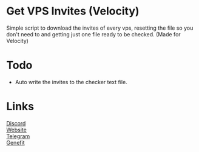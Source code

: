 # Get VPS Invites (Velocity)
 Simple script to download the invites of every vps, resetting the file so you don't need to and getting just one file ready to be checked. (Made for Velocity)
# Todo
 - Auto write the invites to the checker text file.
# Links
[Discord](https://discord.gg/kws)<br />
[Website](https://kwayservices.top)<br />
[Telegram](https://t.me/kwaytv)<br />
[Genefit](https://genefit.cc)<br />
